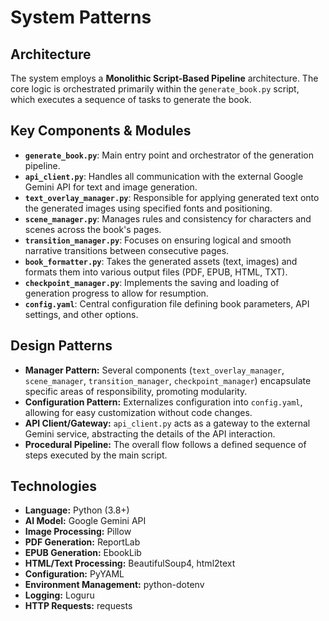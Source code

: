 # System Patterns

## Architecture

The system employs a **Monolithic Script-Based Pipeline** architecture. The core logic is orchestrated primarily within the `generate_book.py` script, which executes a sequence of tasks to generate the book.

## Key Components & Modules

- **`generate_book.py`**: Main entry point and orchestrator of the generation pipeline.
- **`api_client.py`**: Handles all communication with the external Google Gemini API for text and image generation.
- **`text_overlay_manager.py`**: Responsible for applying generated text onto the generated images using specified fonts and positioning.
- **`scene_manager.py`**: Manages rules and consistency for characters and scenes across the book's pages.
- **`transition_manager.py`**: Focuses on ensuring logical and smooth narrative transitions between consecutive pages.
- **`book_formatter.py`**: Takes the generated assets (text, images) and formats them into various output files (PDF, EPUB, HTML, TXT).
- **`checkpoint_manager.py`**: Implements the saving and loading of generation progress to allow for resumption.
- **`config.yaml`**: Central configuration file defining book parameters, API settings, and other options.

## Design Patterns

- **Manager Pattern:** Several components (`text_overlay_manager`, `scene_manager`, `transition_manager`, `checkpoint_manager`) encapsulate specific areas of responsibility, promoting modularity.
- **Configuration Pattern:** Externalizes configuration into `config.yaml`, allowing for easy customization without code changes.
- **API Client/Gateway:** `api_client.py` acts as a gateway to the external Gemini service, abstracting the details of the API interaction.
- **Procedural Pipeline:** The overall flow follows a defined sequence of steps executed by the main script.

## Technologies

- **Language:** Python (3.8+)
- **AI Model:** Google Gemini API
- **Image Processing:** Pillow
- **PDF Generation:** ReportLab
- **EPUB Generation:** EbookLib
- **HTML/Text Processing:** BeautifulSoup4, html2text
- **Configuration:** PyYAML
- **Environment Management:** python-dotenv
- **Logging:** Loguru
- **HTTP Requests:** requests
